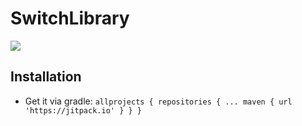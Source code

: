 # SwitchLibrary
[![](https://jitpack.io/v/mariumjawed/SwitchLibrary.svg)](https://jitpack.io/#mariumjawed/SwitchLibrary)


## Installation

- Get it via gradle: ``` allprojects {
		repositories {
			...
			maven { url 'https://jitpack.io' }
		}
	} ```
